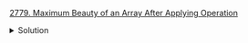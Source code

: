 [2779. Maximum Beauty of an Array After Applying Operation](https://leetcode.com/contest/weekly-contest-354/problems/maximum-beauty-of-an-array-after-applying-operation/)

<details><summary>Solution</summary>

![](../../../../assets/2779.png)

</details>
